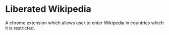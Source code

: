 # Liberated Wikipedia
A chrome extension which allows user to enter Wikipedia in countries which it is restricted.
